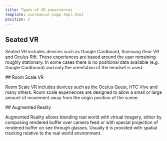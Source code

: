 ```yaml
---
title: Types of XR experiences
template: usermanual-page.tmpl.html
position: 2
---
```


## Seated VR

Seated VR includes devices such as Google Cardboard, Samsung Gear VR and Oculus Rift. These experiences are based around the user remaining roughly stationary. In some cases there is no positional data available (e.g. Google Cardboard) and only the orientation of the headset is used.

## Room Scale VR

Room Scale VR includes devices such as the Oculus Quest, HTC Vive and many others. Room scale experiences are designed to allow a small or large amount of movement away from the origin position of the scene.

## Augmented Reality

Augmented Reality allows blending real world with virtual imagery, either by composing rendered buffer over camera feed or with special projection of rendered buffer on see through glasses. Usually it is provided with spatial tracking relative to the real world environment.
